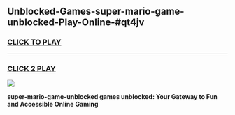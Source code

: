 
## Unblocked-Games-super-mario-game-unblocked-Play-Online-#qt4jv
<h3>
<a href="https://premium.freeplayer.one?title=super-mario-game-unblocked&ref=27F">CLICK TO PLAY</a></h3>
<hr>

<h3>
<a href="https://premium.freeplayer.one?title=super-mario-game-unblocked&ref=27F">CLICK 2 PLAY</a>
  
</h3>

<a href="https://premium.freeplayer.one?title=super-mario-game-unblocked&ref=27F"><img src="https://clearcache.store/games.png"></a>


**super-mario-game-unblocked games unblocked: Your Gateway to Fun and Accessible Online Gaming**

